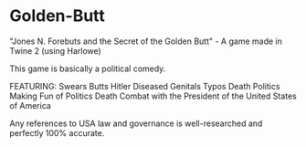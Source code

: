 # Golden-Butt
"Jones N. Forebuts and the Secret of the Golden Butt" - A game made in Twine 2 (using Harlowe)

This game is basically a political comedy.

FEATURING:
Swears
Butts
Hitler
Diseased Genitals
Typos
Death
Politics
Making Fun of Politics
Death Combat with the President of the United States of America

Any references to USA law and governance is well-researched and perfectly 100% accurate.
